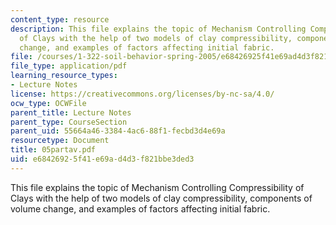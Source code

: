 ```yaml
---
content_type: resource
description: This file explains the topic of Mechanism Controlling Compressibility
  of Clays with the help of two models of clay compressibility, components of volume
  change, and examples of factors affecting initial fabric.
file: /courses/1-322-soil-behavior-spring-2005/e68426925f41e69ad4d3f821bbe3ded3_05partav.pdf
file_type: application/pdf
learning_resource_types:
- Lecture Notes
license: https://creativecommons.org/licenses/by-nc-sa/4.0/
ocw_type: OCWFile
parent_title: Lecture Notes
parent_type: CourseSection
parent_uid: 55664a46-3384-4ac6-88f1-fecbd3d4e69a
resourcetype: Document
title: 05partav.pdf
uid: e6842692-5f41-e69a-d4d3-f821bbe3ded3
---
```

This file explains the topic of Mechanism Controlling Compressibility of Clays with the help of two models of clay compressibility, components of volume change, and examples of factors affecting initial fabric.